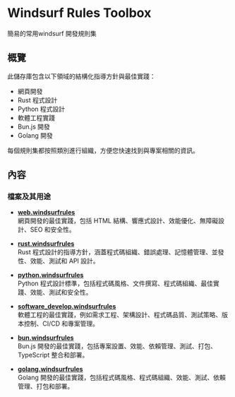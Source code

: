 # Windsurf Rules Toolbox

簡易的常用windsurf 開發規則集

## 概覽

此儲存庫包含以下領域的結構化指導方針與最佳實踐：

- 網頁開發
- Rust 程式設計
- Python 程式設計
- 軟體工程實踐
- Bun.js 開發
- Golang 開發

每個規則集都按照類別進行組織，方便您快速找到與專案相關的資訊。

## 內容

### 檔案及其用途

- **[web.windsurfrules](web.windsurfrules)**  
  網頁開發的最佳實踐，包括 HTML 結構、響應式設計、效能優化、無障礙設計、SEO 和安全性。

- **[rust.windsurfrules](rust.windsurfrules)**  
  Rust 程式設計的指導方針，涵蓋程式碼組織、錯誤處理、記憶體管理、並發性、效能、測試和 API 設計。

- **[python.windsurfrules](python.windsurfrules)**  
  Python 程式設計標準，包括程式碼風格、文件撰寫、程式碼組織、最佳實踐、效能、測試和安全性。

- **[software_develop.windsurfrules](software_develop.windsurfrules)**  
  軟體工程的最佳實踐，例如需求工程、架構設計、程式碼品質、測試策略、版本控制、CI/CD 和專案管理。

- **[bun.windsurfrules](bun.windsurfrules)**  
  Bun.js 開發的最佳實踐，包括專案設置、效能、依賴管理、測試、打包、TypeScript 整合和部署。

- **[golang.windsurfrules](golang.windsurfrules)**  
  Golang 開發的最佳實踐，包括程式碼風格、程式碼組織、效能、測試、依賴管理、打包和部署。